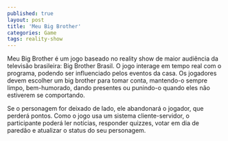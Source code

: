 ```yaml
---
published: true
layout: post
title: 'Meu Big Brother'
categories: Game
tags: reality-show
---
```

Meu Big Brother &eacute; um jogo baseado no reality show de maior audi&ecirc;ncia da televis&atilde;o brasileira: Big Brother Brasil. O jogo interage em tempo real com o programa, podendo ser influenciado pelos eventos da casa. Os jogadores devem escolher um big brother para tomar conta, mantendo-o sempre limpo, bem-humorado, dando presentes ou punindo-o quando eles n&atilde;o estiverem se comportando.







Se o personagem for deixado de lado, ele abandonar&aacute; o jogador, que perder&aacute; pontos. Como o jogo usa um sistema cliente-servidor, o participante poder&aacute; ler not&iacute;cias, responder quizzes, votar em dia de pared&atilde;o e atualizar o status do seu personagem.






